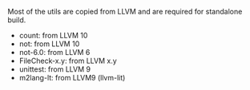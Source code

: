 Most of the utils are copied from LLVM and are required for standalone build.

- count: from LLVM 10
- not: from LLVM 10
- not-6.0: from LLVM 6
- FileCheck-x.y: from LLVM x.y
- unittest: from LLVM 9
- m2lang-lt: from LLVM9 (llvm-lit)